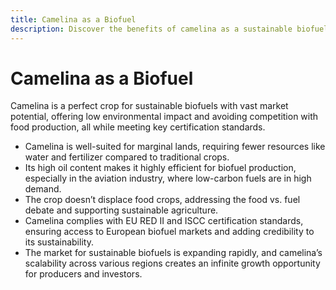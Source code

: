 ```yaml
---
title: Camelina as a Biofuel
description: Discover the benefits of camelina as a sustainable biofuel crop with vast market potential.
---
```


# Camelina as a Biofuel
Camelina is a perfect crop for sustainable biofuels with vast market potential, offering low environmental impact and avoiding competition with food production, all while meeting key certification standards.

- Camelina is well-suited for marginal lands, requiring fewer resources like water and fertilizer compared to traditional crops.
- Its high oil content makes it highly efficient for biofuel production, especially in the aviation industry, where low-carbon fuels are in high demand.
- The crop doesn’t displace food crops, addressing the food vs. fuel debate and supporting sustainable agriculture.
- Camelina complies with EU RED II and ISCC certification standards, ensuring access to European biofuel markets and adding credibility to its sustainability.
- The market for sustainable biofuels is expanding rapidly, and camelina’s scalability across various regions creates an infinite growth opportunity for producers and investors.